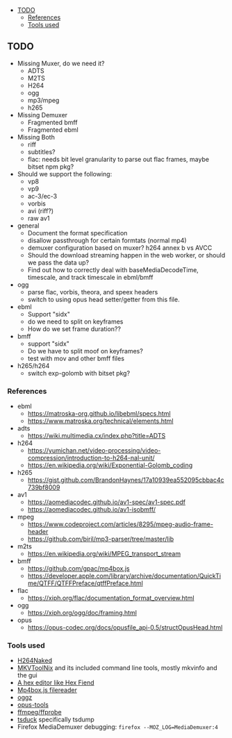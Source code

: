 <!-- START doctoc generated TOC please keep comment here to allow auto update -->
<!-- DON'T EDIT THIS SECTION, INSTEAD RE-RUN doctoc TO UPDATE -->


- [TODO](#todo)
  - [References](#references)
  - [Tools used](#tools-used)

<!-- END doctoc generated TOC please keep comment here to allow auto update -->

## TODO
* Missing Muxer, do we need it?
  * ADTS
  * M2TS
  * H264
  * ogg
  * mp3/mpeg
  * h265
* Missing Demuxer
  * Fragmented bmff
  * Fragmented ebml
* Missing Both
  * riff
  * subtitles?
  * flac: needs bit level granularity to parse out flac frames, maybe bitset npm pkg?
* Should we support the following:
  * vp8
  * vp9
  * ac-3/ec-3
  * vorbis
  * avi (riff?)
  * raw av1
* general
  * Document the format specification
  * disallow passthrough for certain formtats (normal mp4)
  * demuxer configuration based on muxer? h264 annex b vs AVCC
  * Should the download streaming happen in the web worker, or should we pass the data up?
  * Find out how to correctly deal with baseMediaDecodeTime, timescale, and track timescale in ebml/bmff
* ogg
  * parse flac, vorbis, theora, and speex headers
  * switch to using opus head setter/getter from this file.
* ebml
  * Support "sidx"
  * do we need to split on keyframes
  * How do we set frame duration??
* bmff
  * support "sidx"
  * Do we have to split moof on keyframes?
  * test with mov and other bmff files
* h265/h264
  * switch exp-golomb with bitset pkg?

### References
* ebml
  * https://matroska-org.github.io/libebml/specs.html
  * https://www.matroska.org/technical/elements.html
* adts
  * https://wiki.multimedia.cx/index.php?title=ADTS
* h264
  * https://yumichan.net/video-processing/video-compression/introduction-to-h264-nal-unit/
  * https://en.wikipedia.org/wiki/Exponential-Golomb_coding
* h265
  * https://gist.github.com/BrandonHaynes/17a10939ea552095cbbac4c739bf8009
* av1
  * https://aomediacodec.github.io/av1-spec/av1-spec.pdf
  * https://aomediacodec.github.io/av1-isobmff/
* mpeg
  * https://www.codeproject.com/articles/8295/mpeg-audio-frame-header
  * https://github.com/biril/mp3-parser/tree/master/lib
* m2ts
  * https://en.wikipedia.org/wiki/MPEG_transport_stream
* bmff
  * https://github.com/gpac/mp4box.js
  * https://developer.apple.com/library/archive/documentation/QuickTime/QTFF/QTFFPreface/qtffPreface.html
* flac
  * https://xiph.org/flac/documentation_format_overview.html
* ogg
  * https://xiph.org/ogg/doc/framing.html
* opus
  * https://opus-codec.org/docs/opusfile_api-0.5/structOpusHead.html

### Tools used
* [H264Naked](https://github.com/shi-yan/H264Naked)
* [MKVToolNix](https://mkvtoolnix.download/) and its included command line tools, mostly mkvinfo and the gui
* [A hex editor like Hex Fiend](https://github.com/ridiculousfish/HexFiend)
* [Mp4box.js filereader](https://gpac.github.io/mp4box.js/test/filereader.html)
* [oggz](https://wiki.xiph.org/Oggz)
* [opus-tools](https://opus-codec.org/downloads/)
* [ffmpeg/ffprobe](https://ffmpeg.org/)
* [tsduck](https://tsduck.io/) specifically tsdump
* Firefox MediaDemuxer debugging: `firefox --MOZ_LOG=MediaDemuxer:4`

